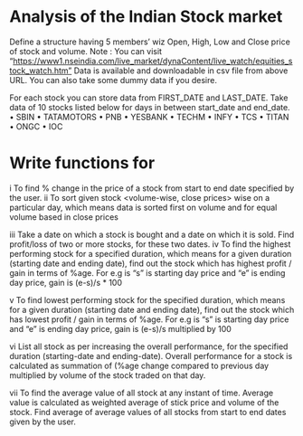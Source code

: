 # Analysis of the Indian Stock market
Define a structure having 5 members’ wiz Open, High, Low and Close price of stock and volume.
Note : You can visit
“https://www1.nseindia.com/live_market/dynaContent/live_watch/equities_stock_watch.htm” Data is available
and downloadable in csv file from above URL. You can also take some dummy data if you desire.

For each stock you can store data from FIRST_DATE and LAST_DATE. Take data of 10 stocks listed below for
days in between start_date and end_date.
• SBIN
• TATAMOTORS
• PNB
• YESBANK
• TECHM
• INFY
• TCS
• TITAN
• ONGC
• IOC

# Write functions for

i To find % change in the price of a stock from start to end date specified by the user.
ii To sort given stock &lt;volume-wise, close prices&gt; wise on a particular day, which means data is sorted
first on volume and for equal volume based in close prices

iii Take a date on which a stock is bought and a date on which it is sold. Find profit/loss of two or more
stocks, for these two dates.
iv To find the highest performing stock for a specified duration, which means for a given duration (starting
date and ending date), find out the stock which has highest profit / gain in terms of %age. For e.g is “s”
is starting day price and “e” is ending day price, gain is (e-s)/s * 100

v To find lowest performing stock for the specified duration, which means for a given duration (starting
date and ending date), find out the stock which has lowest profit / gain in terms of %age. For e.g is “s”
is starting day price and “e” is ending day price, gain is (e-s)/s multiplied by 100

vi List all stock as per increasing the overall performance, for the specified duration (starting-date and
ending-date). Overall performance for a stock is calculated as summation of (%age change compared to
previous day multiplied by volume of the stock traded on that day.

vii To find the average value of all stock at any instant of time. Average value is calculated as weighted
average of stick price and volume of the stock. Find average of average values of all stocks from start to
end dates given by the user.
